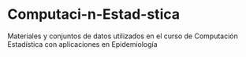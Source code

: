 # Computaci-n-Estad-stica
Materiales y conjuntos de datos utilizados en el curso de Computación Estadística con aplicaciones en Epidemiología
